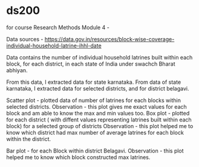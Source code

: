 # ds200
for course Research Methods
Module 4 - 

Data sources - https://data.gov.in/resources/block-wise-coverage-individual-household-latrine-ihhl-date

Data contains the number of individual household latrines built within each block, for each district, in each state of India under swachch Bharat abhiyan.

From this data, I extracted data for state karnataka. From data of state karnataka, I extracted data for selected districts, and for district belagavi.

Scatter plot - plotted data of number of latrines for each blocks within selected districts.
 Observation - this plot gives me exact values for each block and am able to know the max and min values too.
Box plot -  plotted for each district ( with diffent values representing latrines built within each block) for a selected group of districts
  Observation - this plot helped me to know which district had max number of average latrines for each block within the district.
  
Bar plot - for each Block within district Belagavi.
  Observation - this plot helped me to know which block constructed max latrines.
  
  
